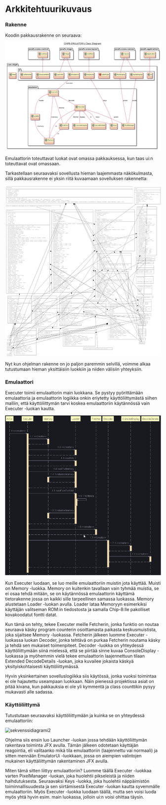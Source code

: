 # Arkkitehtuurikuvaus #

### Rakenne ###

Koodin pakkausrakenne on seuraava:

![luokkakaavio](/dokumentaatio/kuvat/classDiagram.png)

Emulaattorin toteuttavat luokat ovat omassa pakkauksessa, kun taas ui:n toteuttavat ovat omassaan.

Tarkastellaan seuraavaksi sovellusta hieman laajemmasta näkökulmasta, sillä pakkausrakenne ei yksin 
riitä kuvaamaan sovelluksen rakennetta:

![luokkakaavio](/dokumentaatio/kuvat/luokkakaavio.png)

Nyt kun ohjelman rakenne on jo paljon paremmin selvillä, voimme alkaa tutustumaan hieman yksittäisiin luokkiin 
ja niiden välisiin yhteyksiin.

### Emulaattori ###

Executer toimii emulaattorin main luokkana. Se pystyy pyörittämään emulaattoria ja emulaattorin 
logiikka onkin eriytetty käyttöliittymästä siihen malliin, että käyttöliittymän tarvi koskea emulaattoriin 
käytännössä vain Executer -luokan kautta.

![sekvenssidiagrami](/dokumentaatio/kuvat/sequenceExecuter.png)

Kun Executer luodaan, se luo meille emulaattoriin muistin jota käyttää. Muisti on Memory -luokka. Memory on 
kuitenkin tavallaan vain tyhmää muistia, se ei osaa tehdä mitään, se on käytännössä emulaattorin käyttämä tietorakenne 
jossa on kaikki sille tarpeellinen samassa luokassa. Memory alustetaan Loader -luokan avulla. Loader lataa Memoryyn 
esimerkiksi käyttäjän valitseman ROM:in tiedostosta ja samalla Chip-8:lle pakolliset kovakoodatut fontti datat.

Kun tämä on tehty, tekee Executer meille Fetcherin, jonka funktio on noutaa seuraava käsky program counterin osoittamasta 
paikasta keskusmuistista, joka sijaitsee Memory -luokassa. Fetcherin jälkeen luomme Executer -luokassa luokan Decoder, jonka 
tehtävä on purkaa Fetcherin noutama käsky ja tehdä sen mukaiset toimenpiteet. Decoder -luokka on yhteydessä 
käyttöliittymään siinä mielessä, että se piirtää sinne kuvaa ConsoleDisplay -luokassa ja myöhemmin vielä tekee 
emulaattorin laajennettuun tilaan Extended DecodeDetails -luokan, joka kuvailee jokaista käskyä yksityiskohtaisesti 
käyttöliittymässä.

Hyvin yksinkertainen sovelluslogiikka siis käytössä, jonka vuoksi toimintaa ei ole hajautettu useampaan luokkaan. 
Näin pienessä projektissa asiat on pitää kivana, kun pakkauksia ei ole yli kymmentä ja class counttikin pysyy mukavasti alle 
sadassa.

### Käyttöliittymä ###

Tutustutaan seuraavaksi käyttöliittymään ja kuinka se on yhteydessä emulaattoriin:

![sekvenssidiagrami2](/dokumentaatio/kuvat/sequenceLauncher.png)

Ohjelma siis ensin luo Launcher -luokan jossa tehdään käyttöliittymän rakentava toiminta JFX avulla. Tämän 
jälkeen odotetaan käyttäjän reagointia, eli valitaanko mikä tila emulaattoriin (laajennettu vai normaali) ja 
sitten mennään EmulatorUi -luokkaan, jossa on aiempien valintojen mukainen käyttäliittymän rakentaminen JFX avulla.

Miten tämä sitten liittyy emulaattoriin? Luomme täällä Executer -luokkaa varten PixelManager -luokan, joka huolehtii 
pikseleistä ja niiden haihdutuksesta. Seuraavaksi Keys -luokka, joka huolehtii näppäimistön toiminnallisuudesta ja sen 
siirtämisestä Executer -luokan kautta syvemmälle emulaattoriin. Myös Executer -luokka luodaan täällä, mutta sen voisi 
luoda myös yhtä hyvin esim. main luokassa, jolloin ui:n voisi ohittaa täysin.